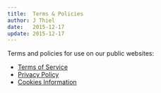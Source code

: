 ```yaml
---
title:  Terms & Policies
author: J Thiel
date:   2015-12-17
update: 2015-12-17
---
```


Terms and policies for use on our public websites:

 - [Terms of Service](tos)
 - [Privacy Policy](privacy)
 - [Cookies Information](cookies)
